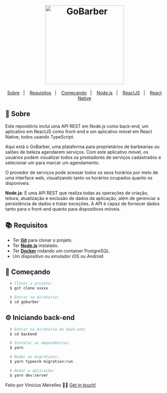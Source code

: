 <h1 align="center">
    <img alt="GoBarber" src="https://ik.imagekit.io/hwyksvj4iv/gobarber_19xmN2BUU.svg" width="250px" />
</h1>

<p align="center">
  <a href="#page_with_curl-sobre">Sobre</a>&nbsp;&nbsp;&nbsp;|&nbsp;&nbsp;&nbsp;
  <a href="#books-requisitos">Requisitos</a>&nbsp;&nbsp;&nbsp;|&nbsp;&nbsp;&nbsp;
  <a href="#rocket-começando">Começando</a>&nbsp;&nbsp;&nbsp;|&nbsp;&nbsp;&nbsp;
  <a href="#gear-iniciando-back-end">Node.js</a>&nbsp;&nbsp;&nbsp;|&nbsp;&nbsp;&nbsp;
  <a href="#computer-iniciando-front-end">ReactJS</a>&nbsp;&nbsp;&nbsp;|&nbsp;&nbsp;&nbsp;
  <a href="#iphone-iniciando-mobile">React Native</a>
</p>


## :page_with_curl: Sobre
Este repositório inclui uma API REST em Node.js como back-end, um aplicativo em ReactJS como front-end e um aplicativo móvel em React Native, todos usando TypeScript.

Aqui está o GoBarber, uma plataforma para proprietários de barbearias ou salões de beleza agendarem serviços. Com este aplicativo móvel, os usuários podem visualizar todos os prestadores de serviços cadastrados e selecionar um para marcar um agendamento.

O provedor de serviços pode acessar todos os seus horários por meio de uma interface web, visualizando tanto os horários ocupados quanto os disponíveis.

**Node.js**: É uma API REST que realiza todas as operações de criação, leitura, atualização e exclusão de dados da aplicação, além de gerenciar a persistência de dados e tratar exceções. A API é capaz de fornecer dados tanto para o front-end quanto para dispositivos móveis.

## :books: Requisitos
- Ter [**Git**](https://git-scm.com/) para clonar o projeto.
- Ter [**Node.js**](https://nodejs.org/en/) instalado.
- Ter [**Docker**](https://www.docker.com/) rodando um container PostgreSQL.
- Um dispositivo ou emulador iOS ou Android

## :rocket: Começando
``` bash
  # Clonar o projeto:
  $ git clone xxxxx

  # Entrar no diretório:
  $ cd gobarber
```

## :gear: Iniciando back-end
```bash
  # Entrar no diretório do back-end:
  $ cd backend

  # Instalar as dependências:
  $ yarn

  # Rodar as migrations:
  $ yarn typeorm migration:run

  # Rodar a aplicação:
  $ yarn dev:server
```
Feito por Vinicius Meirelles 👋🏻 [Get in touch!](https://github.com/vnmeirelles)
